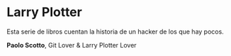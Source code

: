 # Larry Plotter

Esta serie de libros cuentan la historia de un hacker de los que hay pocos.



**Paolo Scotto**, Git Lover & Larry Plotter Lover

